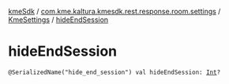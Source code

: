 [kmeSdk](../../index.md) / [com.kme.kaltura.kmesdk.rest.response.room.settings](../index.md) / [KmeSettings](index.md) / [hideEndSession](./hide-end-session.md)

# hideEndSession

`@SerializedName("hide_end_session") val hideEndSession: `[`Int`](https://kotlinlang.org/api/latest/jvm/stdlib/kotlin/-int/index.html)`?`